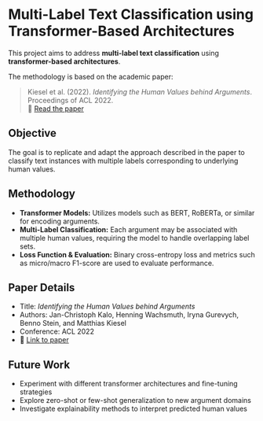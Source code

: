# Multi-Label Text Classification using Transformer-Based Architectures

This project aims to address **multi-label text classification** using **transformer-based architectures**.

The methodology is based on the academic paper:

> Kiesel et al. (2022). _Identifying the Human Values behind Arguments_. Proceedings of ACL 2022.  
> 📄 [Read the paper](https://aclanthology.org/2022.acl-long.306.pdf)

## Objective

The goal is to replicate and adapt the approach described in the paper to classify text instances with multiple labels corresponding to underlying human values.

## Methodology

- **Transformer Models:** Utilizes models such as BERT, RoBERTa, or similar for encoding arguments.
- **Multi-Label Classification:** Each argument may be associated with multiple human values, requiring the model to handle overlapping label sets.
- **Loss Function & Evaluation:** Binary cross-entropy loss and metrics such as micro/macro F1-score are used to evaluate performance.

## Paper Details

- Title: *Identifying the Human Values behind Arguments*
- Authors: Jan-Christoph Kalo, Henning Wachsmuth, Iryna Gurevych, Benno Stein, and Matthias Kiesel
- Conference: ACL 2022
- 📄 [Link to paper](https://aclanthology.org/2022.acl-long.306.pdf)

## Future Work

- Experiment with different transformer architectures and fine-tuning strategies
- Explore zero-shot or few-shot generalization to new argument domains
- Investigate explainability methods to interpret predicted human values
